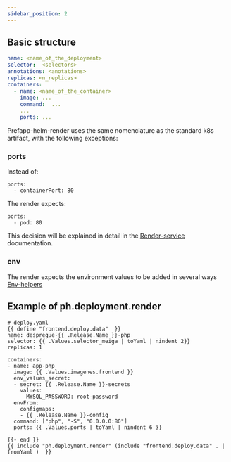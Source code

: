 ```yaml
---
sidebar_position: 2
---
```

## Basic structure
```yaml
name: <name_of_the_deployment>
selector:  <selectors>
annotations: <anotations>
replicas: <n_replicas>
containers:
  - name: <name_of_the_container>
    image: ...
    command:  ...
    ...
    ports: ...
```

Prefapp-helm-render uses the same nomenclature as the standard k8s artifact, with the following exceptions:
### ports
Instead of:
```
ports:
  - containerPort: 80
```
The render expects:
```
ports:
  - pod: 80
```
This decision will be explained in detail in the [Render-service](./service) documentation.

### env
The render expects the environment values to be added in several ways [Env-helpers](./env_helpers)


## Example of ph.deployment.render
```
# deploy.yaml
{{ define "frontend.deploy.data"  }}
name: despregue-{{ .Release.Name }}-php
selector: {{ .Values.selector_meiga | toYaml | nindent 2}}
replicas: 1

containers:
- name: app-php
  image: {{ .Values.imagenes.frontend }}
  env_values_secret:
  - secret: {{ .Release.Name }}-secrets
    values:
      MYSQL_PASSWORD: root-password
  envFrom:
    configmaps:
    - {{ .Release.Name }}-config
  command: ["php", "-S", "0.0.0.0:80"]
  ports: {{ .Values.ports | toYaml | nindent 6 }}

{{- end }}
{{ include "ph.deployment.render" (include "frontend.deploy.data" . | fromYaml )  }}
```


